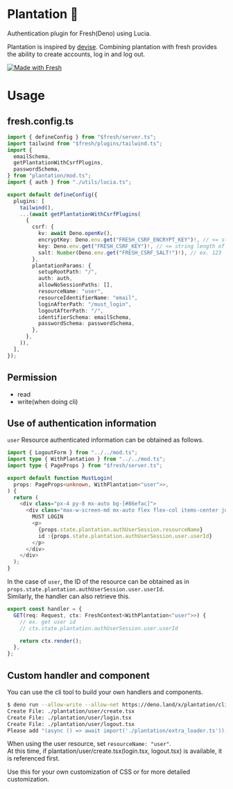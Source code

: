 ﻿# Plantation 🍋

Authentication plugin for Fresh(Deno) using Lucia.

Plantation is inspired by [devise](https://github.com/heartcombo/devise).
Combining plantation with fresh provides the ability to create accounts, log in
and log out.

[![Made with Fresh](https://fresh.deno.dev/fresh-badge-dark.svg)](https://fresh.deno.dev)

# Usage

## fresh.config.ts

```ts
import { defineConfig } from "$fresh/server.ts";
import tailwind from "$fresh/plugins/tailwind.ts";
import {
  emailSchema,
  getPlantationWithCsrfPlugins,
  passwordSchema,
} from "plantation/mod.ts";
import { auth } from "./utils/lucia.ts";

export default defineConfig({
  plugins: [
    tailwind(),
    ...(await getPlantationWithCsrfPlugins(
      {
        csrf: {
          kv: await Deno.openKv(),
          encryptKey: Deno.env.get("FRESH_CSRF_ENCRYPT_KEY")!, // <= string length of 32, ex. 12345678901234567890123456789012
          key: Deno.env.get("FRESH_CSRF_KEY")!, // <= string length of 32, ex. 01234567012345670123456701234567
          salt: Number(Deno.env.get("FRESH_CSRF_SALT!")!), // ex. 123
        },
        plantationParams: {
          setupRootPath: "/",
          auth: auth,
          allowNoSessionPaths: [],
          resourceName: "user",
          resourceIdentifierName: "email",
          loginAfterPath: "/must_login",
          logoutAfterPath: "/",
          identifierSchema: emailSchema,
          passwordSchema: passwordSchema,
        },
      },
    )),
  ],
});
```

## Permission

- read
- write(when doing cli)

## Use of authentication information

`user` Resource authenticated information can be obtained as follows.

```ts
import { LogoutForm } from "../../mod.ts";
import type { WithPlantation } from "../../mod.ts";
import type { PageProps } from "$fresh/server.ts";

export default function MustLogin(
  props: PageProps<unknown, WithPlantation<"user">>,
) {
  return (
    <div class="px-4 py-8 mx-auto bg-[#86efac]">
      <div class="max-w-screen-md mx-auto flex flex-col items-center justify-center">
        MUST LOGIN
        <p>
          {props.state.plantation.authUserSession.resourceName}
          id :{props.state.plantation.authUserSession.user.userId}
        </p>
      </div>
    </div>
  );
}
```

In the case of `user`, the ID of the resource can be obtained as in
`props.state.plantation.authUserSession.user.userId`.\
Similarly, the handler can also retrieve this.

```ts
export const handler = {
  GET(req: Request, ctx: FreshContext<WithPlantation<"user">>) {
    // ex. get user id
    // ctx.state.plantation.authUserSession.user.userId

    return ctx.render();
  },
};
```

## Custom handler and component

You can use the cli tool to build your own handlers and components.

```sh
$ deno run --allow-write --allow-net https://deno.land/x/plantation/cli.ts user
Create File: ./plantation/user/create.tsx
Create File: ./plantation/user/login.tsx
Create File: ./plantation/user/logout.tsx
Please add "(async () => await import('./plantation/extra_loader.ts'));" to your main.ts
```

When using the user resource, set `resourceName: "user"`.\
At this time, if plantation/user/create.tsx(login.tsx, logout.tsx) is available,
it is referenced first.

Use this for your own customization of CSS or for more detailed customization.
